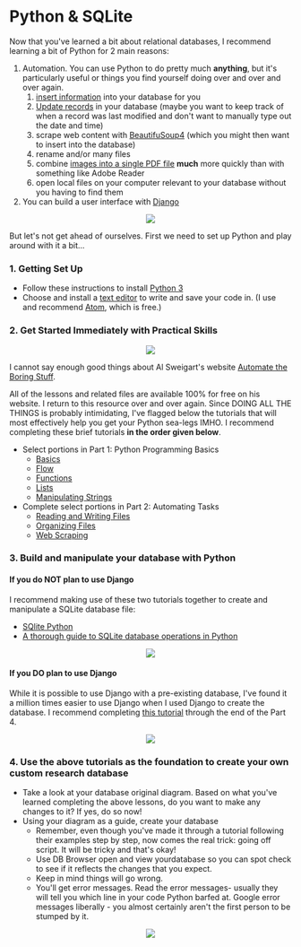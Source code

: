 # Python & SQLite

Now that you've learned a bit about relational databases, I recommend learning a bit of Python for 2 main reasons:
1. Automation. You can use Python to do pretty much **anything**, but it's particularly useful or things you find yourself doing over and over and over again.
    1. [insert information](https://www.sqlitetutorial.net/sqlite-python/insert/) into your database for you
    1. [Update records](https://www.sqlitetutorial.net/sqlite-python/update/) in your database (maybe you want to keep track of when a record was last modified and don't want to manually type out the date and time)
    1. scrape web content with [BeautifuSoup4](https://programminghistorian.org/en/lessons/intro-to-beautiful-soup) (which you might then want to insert into the database)
    1. rename and/or many files 
    1. combine [images into a single PDF file](https://www.geeksforgeeks.org/python-convert-image-to-pdf-using-img2pdf-module/) **much** more quickly than with something like Adobe Reader
    1. open local files on your computer relevant to your database without you having to find them
1. You can build a user interface with [Django](https://www.djangoproject.com/)

<p align="center">
<a href="https://xkcd.com/353/"><img src=https://imgs.xkcd.com/comics/python.png></a>
</p>

But let's not get ahead of ourselves. First we need to set up Python and play around with it a bit...




### 1. Getting Set Up
   - Follow these instructions to install [Python 3](https://realpython.com/installing-python/)
   - Choose and install a [text editor](https://realpython.com/python-ides-code-editors-guide/#general-editors-and-ides-with-python-support) to write and save your code in. (I use and recommend [Atom](https://atom.io/), which is free.)

### 2. Get Started Immediately with Practical Skills  

<p align="center">
    <img src="https://automatetheboringstuff.com/images/automate2_small_cover.png">
    </p>
    
I cannot say enough good things about Al Sweigart's website [Automate the Boring Stuff](https://automatetheboringstuff.com/).   


All of the lessons and related files are available 100% for free on his website. I return to this resource over and over again. Since DOING ALL THE THINGS is probably intimidating, I've flagged below the tutorials that will most effectively help you get your Python sea-legs IMHO. I recommend completing these brief tutorials **in the order given below**.

- Select portions in Part 1: Python Programming Basics
   - [Basics](https://automatetheboringstuff.com/2e/chapter1/)
   - [Flow](https://automatetheboringstuff.com/2e/chapter2/)
   - [Functions](https://automatetheboringstuff.com/2e/chapter3/)
   - [Lists](https://automatetheboringstuff.com/2e/chapter4/)
   - [Manipulating Strings](https://automatetheboringstuff.com/2e/chapter6/)
- Complete select portions in Part 2: Automating Tasks
   - [Reading and Writing Files](https://automatetheboringstuff.com/2e/chapter9/)
   - [Organizing Files](https://automatetheboringstuff.com/2e/chapter10/)
   - [Web Scraping](https://automatetheboringstuff.com/2e/chapter12/)

### 3. Build and manipulate your database with Python 

#### If you do NOT plan to use Django
I recommend making use of these two tutorials together to create and manipulate a SQLite database file:
- [SQlite Python](https://www.sqlitetutorial.net/sqlite-python/)
- [A thorough guide to SQLite database operations in Python](https://sebastianraschka.com/Articles/2014_sqlite_in_python_tutorial.html)

<p align="center">
<img src="https://cdn.sqlitetutorial.net/wp-content/uploads/2016/01/SQLite-Python.jpg">
</p>  

#### If you DO plan to use Django  
While it is possible to use Django with a pre-existing database, I've found it a million times easier to use Django when I used Django to create the database. I recommend completing [this tutorial](https://developer.mozilla.org/en-US/docs/Learn/Server-side/Django) through the end of the Part 4.

<p align="center">
<img src="https://miro.medium.com/max/1400/1*8Ya6KbfaTyDOSTwyY6kvug.png">  
</p>  

### 4. Use the above tutorials as the foundation to create your own custom research database  
- Take a look at your database original diagram. Based on what you've learned completing the above lessons, do you want to make any changes to it? If yes, do so now!
- Using your diagram as a guide, create your database
   - Remember, even though you've made it through a tutorial following their examples step by step, now comes the real trick: going off script. It will be tricky and that's okay!
   - Use DB Browser open and view yourdatabase so you can spot check to see if it reflects the changes that you expect.
   - Keep in mind things will go wrong.  
   - You'll get error messages. Read the error messages- usually they will tell you which line in your code Python barfed at. Google error messages liberally - you almost certainly aren't the first person to be stumped by it.

<p align="center">
    <a href="https://getpocket.com/explore/item/learning-to-code-is-easy-here-s-how-to-teach-yourself"><img src="https://pocket-image-cache.com/direct?resize=w2000&url=https%3A%2F%2Fwww.scotthyoung.com%2Fblog%2Fwp-content%2Fuploads%2F2019%2F07%2Fcoding-perception-vs-reality.png"></a>
    </p>
